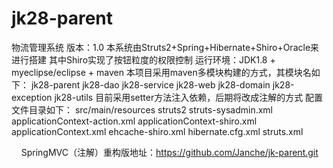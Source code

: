 # jk28-parent
物流管理系统
版本：1.0
  本系统由Struts2+Spring+Hibernate+Shiro+Oracle来进行搭建
  其中Shiro实现了按钮粒度的权限控制
运行环境：JDK1.8 + myeclipse/eclipse + maven
本项目采用maven多模块构建的方式，其模块名如下：
  jk28-parent
  jk28-dao
  jk28-service
  jk28-web
  jk28-domain
  jk28-exception
  jk28-utils
目前采用setter方法注入依赖，后期将改成注解的方式
配置文件目录如下：
  src/main/resources
    struts2
      struts-sysadmin.xml
     applicationContext-action.xml
     applicationContext-shiro.xml
     applicationContext.xml
     ehcache-shiro.xml
     hibernate.cfg.xml
     struts.xml
     
     SpringMVC（注解）重构版地址：https://github.com/Janche/jk-parent.git
  
